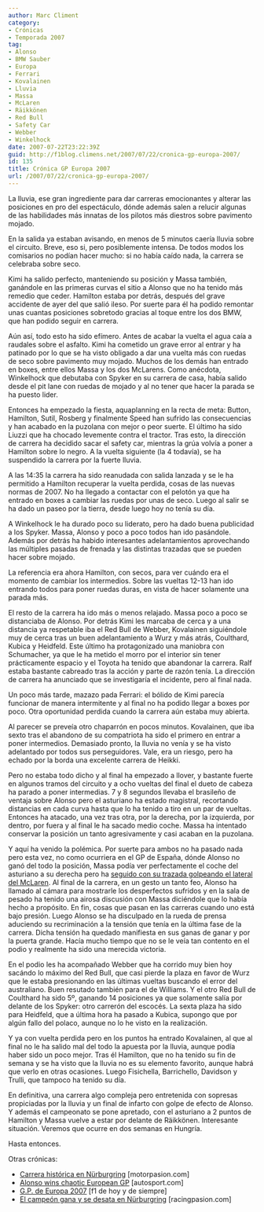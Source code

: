 ```yaml
---
author: Marc Climent
category:
- Crónicas
- Temporada 2007
tag:
- Alonso
- BMW Sauber
- Europa
- Ferrari
- Kovalainen
- Lluvia
- Massa
- McLaren
- Räikkönen
- Red Bull
- Safety Car
- Webber
- Winkelhock
date: 2007-07-22T23:22:39Z
guid: http://f1blog.climens.net/2007/07/22/cronica-gp-europa-2007/
id: 135
title: Crónica GP Europa 2007
url: /2007/07/22/cronica-gp-europa-2007/
---
```


La lluvia, ese gran ingrediente para dar carreras emocionantes y alterar las posiciones en pro del espectáculo, dónde además salen a relucir algunas de las habilidades más innatas de los pilotos más diestros sobre pavimento mojado.

En la salida ya estaban avisando, en menos de 5 minutos caería lluvia sobre el circuito. Breve, eso si, pero posiblemente intensa. De todos modos los comisarios no podían hacer mucho: si no había caído nada, la carrera se celebraba sobre seco.

Kimi ha salido perfecto, manteniendo su posición y Massa también, ganándole en las primeras curvas el sitio a Alonso que no ha tenido más remedio que ceder. Hamilton estaba por detrás, después del grave accidente de ayer del que salió ileso. Por suerte para él ha podido remontar unas cuantas posiciones sobretodo gracias al toque entre los dos BMW, que han podido seguir en carrera.

Aún así, todo esto ha sido efímero. Antes de acabar la vuelta el agua caía a raudales sobre el asfalto. Kimi ha cometido un grave error al entrar y ha patinado por lo que se ha visto obligado a dar una vuelta más con ruedas de seco sobre pavimento muy mojado. Muchos de los demás han entrado en boxes, entre ellos Massa y los dos McLarens. Como anécdota, Winkelhock que debutaba con Spyker en su carrera de casa, había salido desde el pit lane con ruedas de mojado y al no tener que hacer la parada se ha puesto lider.

Entonces ha empezado la fiesta, aquaplanning en la recta de meta: Button, Hamilton, Sutil, Rosberg y finalmente Speed han sufrido las consecuencias y han acabado en la puzolana con mejor o peor suerte. El último ha sido Liuzzi que ha chocado levemente contra el tractor. Tras esto, la dirección de carrera ha decidido sacar el safety car, mientras la grúa volvía a poner a Hamilton sobre lo negro. A la vuelta siguiente (la 4 todavía), se ha suspendido la carrera por la fuerte lluvia.

A las 14:35 la carrera ha sido reanudada con salida lanzada y se le ha permitido a Hamilton recuperar la vuelta perdida, cosas de las nuevas normas de 2007. No ha llegado a contactar con el pelotón ya que ha entrado en boxes a cambiar las ruedas por unas de seco. Luego al salir se ha dado un paseo por la tierra, desde luego hoy no tenía su día.

A Winkelhock le ha durado poco su liderato, pero ha dado buena publicidad a los Spyker. Massa, Alonso y poco a poco todos han ido pasándole. Además por detrás ha habido interesantes adelantamientos aprovechando las múltiples pasadas de frenada y las distintas trazadas que se pueden hacer sobre mojado.

La referencia era ahora Hamilton, con secos, para ver cuándo era el momento de cambiar los intermedios. Sobre las vueltas 12-13 han ido entrando todos para poner ruedas duras, en vista de hacer solamente una parada más.

El resto de la carrera ha ido más o menos relajado. Massa poco a poco se distanciaba de Alonso. Por detrás Kimi les marcaba de cerca y a una distancia ya respetable iba el Red Bull de Webber, Kovalainen siguiéndole muy de cerca tras un buen adelantamiento a Wurz y más atrás, Coulthard, Kubica y Heidfeld. Este último ha protagonizado una maniobra con Schumacher, ya que le ha metido el morro por el interior sin tener prácticamente espacio y el Toyota ha tenido que abandonar la carrera. Ralf estaba bastante cabreado tras la acción y parte de razón tenía. La dirección de carrera ha anunciado que se investigaría el incidente, pero al final nada.

Un poco más tarde, mazazo pada Ferrari: el bólido de Kimi parecía funcionar de manera intermitente y al final no ha podido llegar a boxes por poco. Otra oportunidad perdida cuando la carrera aún estaba muy abierta.

Al parecer se preveía otro chaparrón en pocos minutos. Kovalainen, que iba sexto tras el abandono de su compatriota ha sido el primero en entrar a poner intermedios. Demasiado pronto, la lluvia no venía y se ha visto adelantado por todos sus perseguidores. Vale, era un riesgo, pero ha echado por la borda una excelente carrera de Heikki.

Pero no estaba todo dicho y al final ha empezado a llover, y bastante fuerte en algunos tramos del circuito y a ocho vueltas del final el dueto de cabeza ha parado a poner intermedias. 7 y 8 segundos llevaba el brasileño de ventaja sobre Alonso pero el asturiano ha estado magistral, recortando distancias en cada curva hasta que lo ha tenido a tiro en un par de vueltas. Entonces ha atacado, una vez tras otra, por la derecha, por la izquierda, por dentro, por fuera y al final le ha sacado medio coche. Massa ha intentado conservar la posición un tanto agresivamente y casi acaban en la puzolana.

Y aquí ha venido la polémica. Por suerte para ambos no ha pasado nada pero esta vez, no como ocurriera en el GP de España, dónde Alonso no ganó del todo la posición, Massa podía ver perfectamente el coche del asturiano a su derecha pero ha [seguido con su trazada golpeando el lateral del McLaren](http://www.youtube.com/watch?v=8S_9urzUrcY). Al final de la carrera, en un gesto un tanto feo, Alonso ha llamado al cámara para mostrarle los desperfectos sufridos y en la sala de pesado ha tenido una airosa discusión con Massa diciéndole que lo había hecho a propósito. En fin, cosas que pasan en las carreras cuando uno está bajo presión. Luego Alonso se ha disculpado en la rueda de prensa aduciendo su recriminación a la tensión que tenía en la última fase de la carrera. Dicha tensión ha quedado manifiesta en sus ganas de ganar y por la puerta grande. Hacía mucho tiempo que no se le veía tan contento en el podio y realmente ha sido una merecida victoria.

En el podio les ha acompañado Webber que ha corrido muy bien hoy sacándo lo máximo del Red Bull, que casi pierde la plaza en favor de Wurz que le estaba presionando en las últimas vueltas buscando el error del australiano. Buen resutado también para el de Williams. Y el otro Red Bull de Coulthard ha sido 5º, ganando 14 posiciones ya que solamente salía por delante de los Spyker: otro carrerón del escocés. La sexta plaza ha sido para Heidfeld, que a última hora ha pasado a Kubica, supongo que por algún fallo del polaco, aunque no lo he visto en la realización.

Y ya con vuelta perdida pero en los puntos ha entrado Kovalainen, al que al final no le ha salido mal del todo la apuesta por la lluvia, aunque podía haber sido un poco mejor. Tras él Hamilton, que no ha tenido su fin de semana y se ha visto que la lluvia no es su elemento favorito, aunque habrá que verlo en otras ocasiones. Luego Fisichella, Barrichello, Davidson y Trulli, que tampoco ha tenido su día.

En definitiva, una carrera algo compleja pero entretenida con sopresas propiciadas por la lluvia y un final de infarto con golpe de efecto de Alonso. Y además el campeonato se pone apretado, con el asturiano a 2 puntos de Hamilton y Massa vuelve a estar por delante de Räikkönen. Interesante situación. Veremos que ocurre en dos semanas en Hungría.

Hasta entonces.

Otras crónicas:

  * [Carrera histórica en Nürburgring](http://www.motorpasion.com/2007/07/22-carrera-historica-en-nurburgring) [motorpasion.com]
  * [Alonso wins chaotic European GP](http://www.autosport.com/news/report.php/id/61047) [autosport.com]
  * [G.P. de Europa 2007](http://f1dehoyydesiempre.blogspot.com/2007/07/g-p-de-europa-2007.html) [f1 de hoy y de siempre]
  * [El campeón gana y se desata en Nürburgring](http://www.racingpasion.com/2007/07/22-el-campeon-gana-y-se-desata-en-nurburgring) [racingpasion.com]